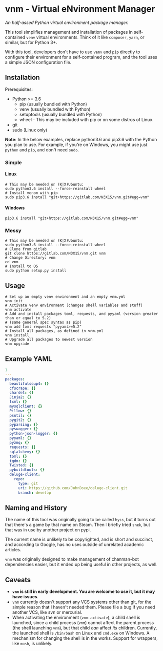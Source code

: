 # vnm - Virtual eNvironment Manager
*An half-assed Python virtual environment package manager.*

This tool simplifies management and installation of packages in self-contained
`venv` virtual environments.  Think of it like `composer`, `yarn`, or similar,
but for Python 3+.

With this tool, developers don't have to use `venv` and `pip` directly to
configure their environment for a self-contained program, and the tool uses a
simple JSON configuration file.

## Installation
Prerequisites:

* Python >= 3.6
  * pip (usually bundled with Python)
  * venv (usually bundled with Python)
  * setuptools (usually bundled with Python)
  * wheel - This may be included with pip or on some distros of Linux.
* git
* sudo (Linux only)

**Note:** In the below examples, replace python3.6 and pip3.6 with the Python you plan to use.
For example, if you're on Windows, you might use just `python` and `pip`, and don't need `sudo`.
### Simple

#### Linux
```shell
# This may be needed on (K|X)Ubuntu:
sudo python3.6 install --force-reinstall wheel
# Install venom with pip
sudo pip3.6 install "git+https://gitlab.com/N3X15/vnm.git#egg=vnm"
```

#### Windows
```batch
pip3.6 install "git+https://gitlab.com/N3X15/vnm.git#egg=vnm"
```

### Messy
```shell
# This may be needed on (K|X)Ubuntu:
sudo python3.6 install --force-reinstall wheel
# Clone from gitlab
git clone https://gitlab.com/N3X15/vnm.git vnm
# Change Directory: vnm
cd vnm
# Install to OS
sudo python setup.py install
```

## Usage

```shell
# Set up an empty venv environment and an empty vnm.yml
vnm init
# Activate venv environment (changes shell variables and stuff)
vnm activate
# Add and install packages toml, requests, and pyyaml (version greater than or equal to 5.2)
# (same general spec syntax as pip)
vnm add toml requests "pyyaml>=5.2"
# Install all packages, as defined in vnm.yml
vnm install
# Upgrade all packages to newest version
vnm upgrade
```

## Example YAML
```yaml
1
---
packages:
  beautifulsoup4: {}
  cfscrape: {}
  chardet: {}
  Jinja2: {}
  lxml: {}
  mysqlclient: {}
  Pillow: {}
  psutil: {}
  pygit2: {}
  pyparsing: {}
  pyswagger: {}
  python-json-logger: {}
  pyyaml: {}
  pyzmq: {}
  requests: {}
  sqlalchemy: {}
  toml: {}
  tqdm: {}
  Twisted: {}
  pybuildtools: {}
  deluge-client:
    repo:
      type: git
      uri: https://github.com/JohnDoee/deluge-client.git
      branch: develop
```
## Naming and History
The name of this tool was originally going to be called `hyss`, but it turns out
that there's a game by that name on Steam.  Then I briefly tried `snek`, but
that was in use by another project on pypi.

The current name is unlikely to be copyrighted, and is short and succinct, and
according to Google, has no uses outside of unrelated academic articles.

`vnm` was originally designed to make management of chanman-bot dependencies
easier, but it ended up being useful in other projects, as well.

## Caveats

* **`vnm` is still in early development.  You are welcome to use it, but it may have issues.**
* `vnm` currently doesn't support any VCS systems other than git, for the simple
reason that I haven't needed them. Please file a bug if you need another VCS,
like svn or mercurial.
* When activating the environment (`vnm activate`), a child shell is launched,
since a child process (`vnm`) cannot affect the parent process (the shell
launching `vnm`), but that child *can* affect *its* children. Currently, the
launched shell is `/bin/bash` on Linux and `cmd.exe` on Windows. A mechanism for
changing the shell is in the works. Support for wrappers, like `mosh`, is unlikely.

